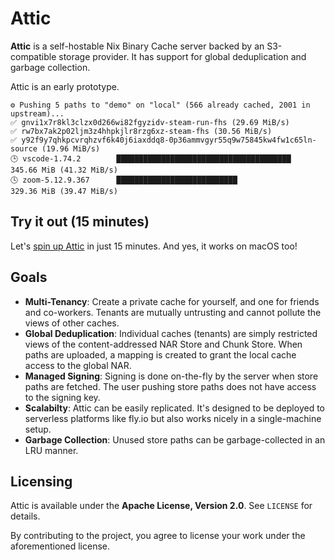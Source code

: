 # Attic

**Attic** is a self-hostable Nix Binary Cache server backed by an S3-compatible storage provider.
It has support for global deduplication and garbage collection.

Attic is an early prototype.

```
⚙️ Pushing 5 paths to "demo" on "local" (566 already cached, 2001 in upstream)...
✅ gnvi1x7r8kl3clzx0d266wi82fgyzidv-steam-run-fhs (29.69 MiB/s)
✅ rw7bx7ak2p02ljm3z4hhpkjlr8rzg6xz-steam-fhs (30.56 MiB/s)
✅ y92f9y7qhkpcvrqhzvf6k40j6iaxddq8-0p36ammvgyr55q9w75845kw4fw1c65ln-source (19.96 MiB/s)
🕒 vscode-1.74.2        ███████████████████████████████████████  345.66 MiB (41.32 MiB/s)
🕓 zoom-5.12.9.367      ███████████████████████████              329.36 MiB (39.47 MiB/s)
```

## Try it out (15 minutes)

Let's [spin up Attic](https://docs.attic.rs/tutorial.html) in just 15 minutes.
And yes, it works on macOS too!

## Goals

- **Multi-Tenancy**: Create a private cache for yourself, and one for friends and co-workers. Tenants are mutually untrusting and cannot pollute the views of other caches.
- **Global Deduplication**: Individual caches (tenants) are simply restricted views of the content-addressed NAR Store and Chunk Store. When paths are uploaded, a mapping is created to grant the local cache access to the global NAR.
- **Managed Signing**: Signing is done on-the-fly by the server when store paths are fetched. The user pushing store paths does not have access to the signing key.
- **Scalabilty**: Attic can be easily replicated. It's designed to be deployed to serverless platforms like fly.io but also works nicely in a single-machine setup.
- **Garbage Collection**: Unused store paths can be garbage-collected in an LRU manner.

## Licensing

Attic is available under the **Apache License, Version 2.0**.
See `LICENSE` for details.

By contributing to the project, you agree to license your work under the aforementioned license.
